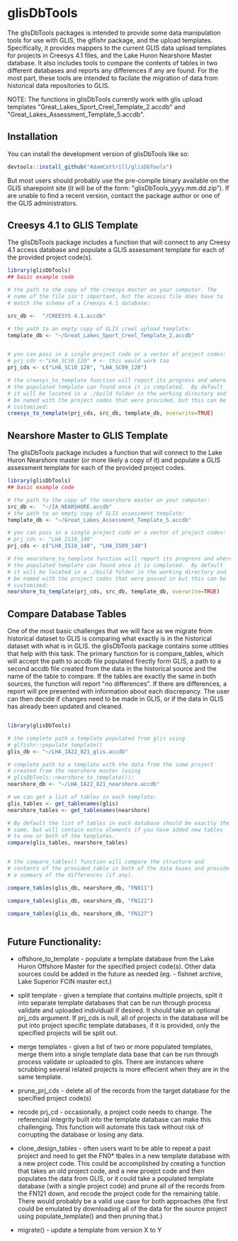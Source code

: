 
# glisDbTools

The glisDbTools packages is intended to provide some data
manipulation tools for use with GLIS, the glfishr package, and the
upload templates.  Specifically, it provides mappers to the current
GLIS data upload templates for projects in Creesys 4.1 files, and the
Lake Huron Nearshore Master database.  It also includes tools to
compare the contents of tables in two different databases and reports
any differences if any are found.  For the most part, these tools are
intended to facilate the migration of data from historical data
repositories to GLIS.

NOTE: The functions in glisDbTools currently work with glis upload
templates "Great_Lakes_Sport_Creel_Template_2.accdb" and
"Great_Lakes_Assessment_Template_5.accdb".

## Installation

You can install the development version of glisDbTools like so:

``` r
devtools::install_github("AdamCottrill/glisDbTools")

```

But most users should probably use the pre-compile binary available on
the GLIS sharepoint site (it will be of the form:
"glisDbTools_yyyy.mm.dd.zip").  If are unable to find a recent
version, contact the package author or one of the GLIS administrators.

## Creesys 4.1 to GLIS Template

The glisDbTools package includes a function that will connect to any
Creesy 4.1 access database and populate a GLIS assessment template
for each of the provided project code(s).


``` r
library(glisDbTools)
## basic example code

# the path to the copy of the creesys master on your computer. The
# name of the file isn't important, but the access file does have to
# match the schema of a Creesys 4.1 database:

src_db <-  "/CREESYS 4.1.accdb"

# the path to an empty copy of GLIS creel upload template:
template_db <- "~/Great_Lakes_Sport_Creel_Template_2.accdb"


# you can pass in a single project code or a vector of project codes:
# prj_cds <-"LHA_SC10_120" # <- this would work too
prj_cds <- c("LHA_SC10_120", "LHA_SC09_120")

# the creesys_to_template function will report its progress and where
# the populated template can found once it is completed.  By default
# it will be located in a ./build folder in the working directory and
# be named with the project codes that were provided, but this can be
# customized:
creesys_to_template(prj_cds, src_db, template_db, overwrite=TRUE)

```


## Nearshore Master to GLIS Template

The glisDbTools package includes a function that will connect to the
Lake Huron Nearshore master (or more likely a copy of it) and populate
a GLIS assessment template for each of the provided project codes.

``` r
library(glisDbTools)
## basic example code

# the path to the copy of the nearshore master on your computer:
src_db <-  "~/IA_NEARSHORE.accdb"
# the path to an empty copy of GLIS assessment template:
template_db <- "~/Great_Lakes_Assessment_Template_5.accdb"

# you can pass in a single project code or a vector of project codes:
# prj_cds <- "LHA_IS10_140"
prj_cds <- c("LHA_IS10_140", "LHA_IS09_140")

# the nearshore_to_template function will report its progress and where
# the populated template can found once it is completed.  By default
# it will be located in a ./build folder in the working directory and
# be named with the project codes that were passed in but this can be
# customized:
nearshore_to_template(prj_cds, src_db, template_db, overwrite=TRUE)


```


## Compare Database Tables

One of the most basic challenges that we will face as we migrate from
historical dataset to GLIS is comparing what exactly is in the
historical dataset with what is in GLIS.  the glisDbTools package
contains some utlities that help with this task.  The primary function
for is compare_tables, which will accept the path to accdb file
populated firectly form GLIS, a path to a second accdb file created
from the data in the historical source and the name of the table to
compare. If the tables are exactly the same in both sources, the
function will report "no differences".  If there are differences, a
report will pre presented with information about each discrepancy.
The user can then decide if changes need to be made in GLIS, or if the
data in GLIS has already been updated and cleaned.

``` r

library(glisDbTools)

# the complete path a template populated from glis using
# glfishr::populate_template()
glis_db <- "~/LHA_IA22_821_glis.accdb"

# complete path to a template with the data from the same project
# created from the nearshore master (using
# glisDbTools::nearshore_to_template()):
nearshore_db <- "~/LHA_IA22_821_nearshore.accdb"

# we can get a list of tables in each template:
glis_tables <- get_tablenames(glis)
nearshore_tables <- get_tablenames(nearshore)

# By default the list of tables in each database should be exactly the
# same, but will contain extra elements if you have added new tables
# to one or both of the templates.
compare(glis_tables, nearshore_tables)


# the compare_tables() function will compare the structure and
# contents of the provided table in both of the data bases and provide
# a summary of the differences (if any).

compare_tables(glis_db, nearshore_db, "FN011")

compare_tables(glis_db, nearshore_db, "FN121")

compare_tables(glis_db, nearshore_db, "FN127")



```



## Future Functionality:

+ offshore_to_template - populate a template database from the Lake
  Huron Offshore Master for the specified project code(s).  Other data
  sources could be added in the future as needed (eg. - fishnet
  archive, Lake Superior FCIN master ect.)

+ split template - given a template that contains multiple projects,
  split it into separate template databases that can be run through
  process validate and uploaded individuall if desired.  It should
  take an optional prj_cds argument.  If prj_cds is null, all of
  projects in the database will be put into project specific template
  databases, if it is provided, only the specified projects will be
  split out.

+ merge templates - given a list of two or more populated templates,
  merge them into a single template data base that can be run through
  process validate or uploaded to glis.  There are instances where
  scrubbing several related projects is more effecient when they are
  in the same template.

+ prune_prj_cds - delete all of the records from the target database
  for the specified project code(s)

+ recode prj_cd - occasionally, a project code needs to change. The
  referencial integrity built into the template database can make this
  challenging.  This function will automate this task without risk of
  corrupting the database or losing any data.

+ clone_design_tables - often users want to be able to repeat a past
  project and need to get the FN0* tbales in a new template database
  with a new project code.  This could be accomplished by creating a
  function that takes an old project code, and a new proejct code and
  then populates the data from GLIS, or it could take a populated
  template database (with a single project code) and prune all of the
  records from the FN121 down, and recode the project code for the
  remaining table. There would probably be a valid use case for both
  approaches (the first could be emulated by downloading all of the
  data for the source project using populate_template() and then
  pruning that.)


+ migrate() - update a template from version X to Y
